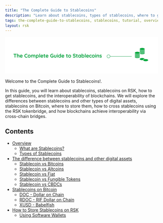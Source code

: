 ```yaml
---
title: "The Complete Guide to Stablecoins"
description: "Learn about stablecoins, types of stablecoins, where to get them, and how to use the RSK Tokenbridge to cross tokens"
tags: the-complete-guide-to-stablecoins, stablecoins, tutorial, overview, guides, tokens, defiant, tokenbridge, cross-chain, bridge, web3, bitcoin, rsk, peer-to-peer, blockchain
layout: rsk
---
```


![Stablecoin Banner](/assets/img/guides/stablecoin/stablecoin-banner.jpg)

Welcome to the Complete Guide to Stablecoins!.

In this guide, you will learn about stablecoins, stablecoins on RSK, how to get stablecoins, and the interoperability of blockchains. We will explore the differences between stablecoins and other types of digital assets, stablecoins on Bitcoin, where to store them, how to cross stablecoins using the RSK tokenbridge, and how blockchains achieve interoperability via cross-chain bridges.

## Contents

- [Overview](/guides/stablecoin/overview/)
    - [What are Stablecoins?](/guides/stablecoin/overview/#what-are-stablecoins)
    - [Types of Stablecoins](/guides/stablecoin/overview/#types-of-stablecoins)
- [The difference between stablecoins and other digital assets](/guides/stablecoin/stablecoin-vs-digital-assets/)
    - [Stablecoin vs Bitcoins](/guides/stablecoin/stablecoin-vs-digital-assets/#stablecoin-vs-bitcoins)
    - [Stablecoin vs Altcoins](/guides/stablecoin/stablecoin-vs-digital-assets/#stablecoin-vs-altcoin)
    - [Stablecoin vs Fiat](/guides/stablecoin/stablecoin-vs-digital-assets/#stablecoin-vs-fiat)
    - [Stablecoin vs Fungible Tokens](/guides/stablecoin/stablecoin-vs-digital-assets/#stablecoin-vs-fungible-tokens)
    - [Stablecoin vs CBDCs](/guides/stablecoin/stablecoin-vs-digital-assets/#stablecoin-vs-cbdcs)
- [Stablecoins on Bitcoin](/guides/stablecoin/stablecoin-on-bitcoin/)
    - [DOC - Dollar on Chain](/guides/stablecoin/stablecoin-on-bitcoin/#doc-dollar-on-chain)
    - [RDOC - RIF Dollar on Chain](/guides/stablecoin/stablecoin-on-bitcoin/#rdoc-rif-dollar-on-chain)
    - [XUSD - Babelfish](/guides/stablecoin/stablecoin-on-bitcoin/#xusd-babelfish)
- [How to Store Stablecoins on RSK](/guides/stablecoin/how-to-store-stablecoins/)
    - [Using Software Wallets](/guides/stablecoin/how-to-store-stablecoins/#using-software-wallets)
